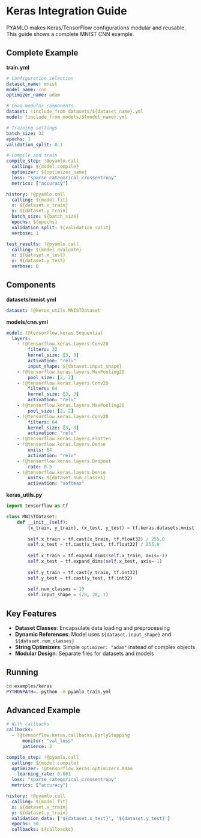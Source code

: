 # Keras Integration Guide

PYAMLO makes Keras/TensorFlow configurations modular and reusable. This guide shows a complete MNIST CNN example.

## Complete Example

**train.yml**
```yaml
# Configuration selection
dataset_name: mnist
model_name: cnn
optimizer_name: adam

# Load modular components
dataset: !include_from datasets/${dataset_name}.yml
model: !include_from models/${model_name}.yml

# Training settings
batch_size: 32
epochs: 1
validation_split: 0.1

# Compile and train
compile_step: !@pyamlo.call
  calling: ${model.compile}
  optimizer: ${optimizer_name}
  loss: "sparse_categorical_crossentropy"
  metrics: ["accuracy"]

history: !@pyamlo.call
  calling: ${model.fit}
  x: ${dataset.x_train}
  y: ${dataset.y_train}
  batch_size: ${batch_size}
  epochs: ${epochs}
  validation_split: ${validation_split}
  verbose: 1

test_results: !@pyamlo.call
  calling: ${model.evaluate}
  x: ${dataset.x_test}
  y: ${dataset.y_test}
  verbose: 0
```

## Components

**datasets/mnist.yml**
```yaml
dataset: !@keras_utils.MNISTDataset
```

**models/cnn.yml**
```yaml
model: !@tensorflow.keras.Sequential
  layers:
    - !@tensorflow.keras.layers.Conv2D
        filters: 32
        kernel_size: [3, 3]
        activation: "relu"
        input_shape: ${dataset.input_shape}
    - !@tensorflow.keras.layers.MaxPooling2D
        pool_size: [2, 2]
    - !@tensorflow.keras.layers.Conv2D
        filters: 64
        kernel_size: [3, 3]
        activation: "relu"
    - !@tensorflow.keras.layers.MaxPooling2D
        pool_size: [2, 2]
    - !@tensorflow.keras.layers.Conv2D
        filters: 64
        kernel_size: [3, 3]
        activation: "relu"
    - !@tensorflow.keras.layers.Flatten
    - !@tensorflow.keras.layers.Dense
        units: 64
        activation: "relu"
    - !@tensorflow.keras.layers.Dropout
        rate: 0.5
    - !@tensorflow.keras.layers.Dense
        units: ${dataset.num_classes}
        activation: "softmax"
```

**keras_utils.py**
```python
import tensorflow as tf

class MNISTDataset:
    def __init__(self):
        (x_train, y_train), (x_test, y_test) = tf.keras.datasets.mnist.load_data()
        
        self.x_train = tf.cast(x_train, tf.float32) / 255.0
        self.x_test = tf.cast(x_test, tf.float32) / 255.0
        
        self.x_train = tf.expand_dims(self.x_train, axis=-1)
        self.x_test = tf.expand_dims(self.x_test, axis=-1)
        
        self.y_train = tf.cast(y_train, tf.int32)
        self.y_test = tf.cast(y_test, tf.int32)
        
        self.num_classes = 10
        self.input_shape = (28, 28, 1)
```

## Key Features

- **Dataset Classes**: Encapsulate data loading and preprocessing
- **Dynamic References**: Model uses `${dataset.input_shape}` and `${dataset.num_classes}`
- **String Optimizers**: Simple `optimizer: "adam"` instead of complex objects
- **Modular Design**: Separate files for datasets and models

## Running

```bash
cd examples/keras
PYTHONPATH=. python -m pyamlo train.yml
```

## Advanced Example

```yaml
# With callbacks
callbacks:
  - !@tensorflow.keras.callbacks.EarlyStopping
      monitor: "val_loss"
      patience: 3

compile_step: !@pyamlo.call
  calling: ${model.compile}
  optimizer: !@tensorflow.keras.optimizers.Adam
    learning_rate: 0.001
  loss: "sparse_categorical_crossentropy"
  metrics: ["accuracy"]

history: !@pyamlo.call
  calling: ${model.fit}
  x: ${dataset.x_train}
  y: ${dataset.y_train}
  validation_data: ['${dataset.x_test}', '${dataset.y_test}']
  epochs: 50
  callbacks: ${callbacks}
```
